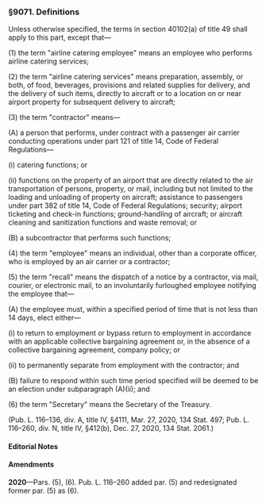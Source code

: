### §9071. Definitions ###

Unless otherwise specified, the terms in section 40102(a) of title 49 shall apply to this part, except that—

(1) the term "airline catering employee" means an employee who performs airline catering services;

(2) the term "airline catering services" means preparation, assembly, or both, of food, beverages, provisions and related supplies for delivery, and the delivery of such items, directly to aircraft or to a location on or near airport property for subsequent delivery to aircraft;

(3) the term "contractor" means—

(A) a person that performs, under contract with a passenger air carrier conducting operations under part 121 of title 14, Code of Federal Regulations—

(i) catering functions; or

(ii) functions on the property of an airport that are directly related to the air transportation of persons, property, or mail, including but not limited to the loading and unloading of property on aircraft; assistance to passengers under part 382 of title 14, Code of Federal Regulations; security; airport ticketing and check-in functions; ground-handling of aircraft; or aircraft cleaning and sanitization functions and waste removal; or

(B) a subcontractor that performs such functions;

(4) the term "employee" means an individual, other than a corporate officer, who is employed by an air carrier or a contractor;

(5) the term "recall" means the dispatch of a notice by a contractor, via mail, courier, or electronic mail, to an involuntarily furloughed employee notifying the employee that—

(A) the employee must, within a specified period of time that is not less than 14 days, elect either—

(i) to return to employment or bypass return to employment in accordance with an applicable collective bargaining agreement or, in the absence of a collective bargaining agreement, company policy; or

(ii) to permanently separate from employment with the contractor; and

(B) failure to respond within such time period specified will be deemed to be an election under subparagraph (A)(ii); and

(6) the term "Secretary" means the Secretary of the Treasury.

(Pub. L. 116–136, div. A, title IV, §4111, Mar. 27, 2020, 134 Stat. 497; Pub. L. 116–260, div. N, title IV, §412(b), Dec. 27, 2020, 134 Stat. 2061.)

#### **Editorial Notes** ####

#### Amendments ####

**2020**—Pars. (5), (6). Pub. L. 116–260 added par. (5) and redesignated former par. (5) as (6).